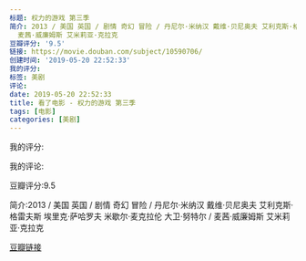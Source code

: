 ```yaml
---
标题: 权力的游戏 第三季
简介: 2013 / 美国 英国 / 剧情 奇幻 冒险 / 丹尼尔·米纳汉 戴维·贝尼奥夫 艾利克斯·格雷夫斯 埃里克·萨哈罗夫 米歇尔·麦克拉伦 大卫·努特尔 /
  麦茜·威廉姆斯 艾米莉亚·克拉克
豆瓣评分: '9.5'
链接: https://movie.douban.com/subject/10590706/
创建时间: '2019-05-20 22:52:33'
我的评分:
标签: 美剧
评论:
date: 2019-05-20 22:52:33
title: 看了电影 - 权力的游戏 第三季
tags: [电影]
categories: [美剧]
---
```


我的评分:

我的评论:

豆瓣评分:9.5

简介:2013 / 美国 英国 / 剧情 奇幻 冒险 / 丹尼尔·米纳汉 戴维·贝尼奥夫 艾利克斯·格雷夫斯 埃里克·萨哈罗夫 米歇尔·麦克拉伦 大卫·努特尔 / 麦茜·威廉姆斯 艾米莉亚·克拉克

[豆瓣链接](https://movie.douban.com/subject/10590706/)

